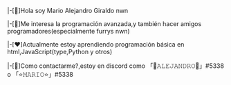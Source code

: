 |-[👋]Hola soy Mario Alejandro Giraldo nwn

|-[💙]Me interesa la programación avanzada,y también hacer amigos programadores(especialmente furrys nwn)

|-[❤️]Actualmente estoy aprendiendo programación básica en html,JavaScript(type,Python y otros)

|-[💙]Como contactarme?,estoy en discord como 「🌿𝙰𝙻𝙴𝙹𝙰𝙽𝙳𝚁𝙾🌿」#5338 o 「⭐𝙼𝙰𝚁𝙸𝙾⭐」#5338

<!---
elmariouwu/elmariouwu es un repositorio ✨ especial ✨
---!>
